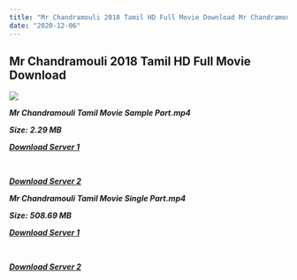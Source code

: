 ```yaml
---
title: "Mr Chandramouli 2018 Tamil HD Full Movie Download Mr Chandramouli Tamil Movie Download"
date: "2020-12-06"
---
```


## Mr Chandramouli 2018 Tamil HD Full Movie Download 

![](https://images.moviebuff.com/5c7d3527-7fe4-4802-a6ec-a56852c2325e?w=1000)

**_Mr Chandramouli Tamil Movie Sample Part.mp4_**

**_Size:_** **_2.29 MB_**

**_[Download Server 1](http://b2.wetransfer.vip/files/Tamil{525e4ed8fa01f01a9103e1e2d0de788082fff3ddd3718eaf08f87fc8fd9b0ee6}20Movies/Tamil{525e4ed8fa01f01a9103e1e2d0de788082fff3ddd3718eaf08f87fc8fd9b0ee6}202018{525e4ed8fa01f01a9103e1e2d0de788082fff3ddd3718eaf08f87fc8fd9b0ee6}20Movies/Mr.{525e4ed8fa01f01a9103e1e2d0de788082fff3ddd3718eaf08f87fc8fd9b0ee6}20Chandramouli{525e4ed8fa01f01a9103e1e2d0de788082fff3ddd3718eaf08f87fc8fd9b0ee6}20(2018)/Mr.{525e4ed8fa01f01a9103e1e2d0de788082fff3ddd3718eaf08f87fc8fd9b0ee6}20Chandramouli{525e4ed8fa01f01a9103e1e2d0de788082fff3ddd3718eaf08f87fc8fd9b0ee6}20(2018){525e4ed8fa01f01a9103e1e2d0de788082fff3ddd3718eaf08f87fc8fd9b0ee6}20Proper{525e4ed8fa01f01a9103e1e2d0de788082fff3ddd3718eaf08f87fc8fd9b0ee6}20HDRip/Mr.{525e4ed8fa01f01a9103e1e2d0de788082fff3ddd3718eaf08f87fc8fd9b0ee6}20Chandramouli{525e4ed8fa01f01a9103e1e2d0de788082fff3ddd3718eaf08f87fc8fd9b0ee6}20(2018){525e4ed8fa01f01a9103e1e2d0de788082fff3ddd3718eaf08f87fc8fd9b0ee6}20Sample{525e4ed8fa01f01a9103e1e2d0de788082fff3ddd3718eaf08f87fc8fd9b0ee6}20(640x360).mp4)_**

**_[  
](http://b2.wetransfer.vip/files/Tamil{525e4ed8fa01f01a9103e1e2d0de788082fff3ddd3718eaf08f87fc8fd9b0ee6}20Movies/Tamil{525e4ed8fa01f01a9103e1e2d0de788082fff3ddd3718eaf08f87fc8fd9b0ee6}202018{525e4ed8fa01f01a9103e1e2d0de788082fff3ddd3718eaf08f87fc8fd9b0ee6}20Movies/Mr.{525e4ed8fa01f01a9103e1e2d0de788082fff3ddd3718eaf08f87fc8fd9b0ee6}20Chandramouli{525e4ed8fa01f01a9103e1e2d0de788082fff3ddd3718eaf08f87fc8fd9b0ee6}20(2018)/Mr.{525e4ed8fa01f01a9103e1e2d0de788082fff3ddd3718eaf08f87fc8fd9b0ee6}20Chandramouli{525e4ed8fa01f01a9103e1e2d0de788082fff3ddd3718eaf08f87fc8fd9b0ee6}20(2018){525e4ed8fa01f01a9103e1e2d0de788082fff3ddd3718eaf08f87fc8fd9b0ee6}20Proper{525e4ed8fa01f01a9103e1e2d0de788082fff3ddd3718eaf08f87fc8fd9b0ee6}20HDRip/Mr.{525e4ed8fa01f01a9103e1e2d0de788082fff3ddd3718eaf08f87fc8fd9b0ee6}20Chandramouli{525e4ed8fa01f01a9103e1e2d0de788082fff3ddd3718eaf08f87fc8fd9b0ee6}20(2018){525e4ed8fa01f01a9103e1e2d0de788082fff3ddd3718eaf08f87fc8fd9b0ee6}20Sample{525e4ed8fa01f01a9103e1e2d0de788082fff3ddd3718eaf08f87fc8fd9b0ee6}20(640x360).mp4)_**

**_[Download Server 2](http://b2.wetransfer.vip/files/Tamil{525e4ed8fa01f01a9103e1e2d0de788082fff3ddd3718eaf08f87fc8fd9b0ee6}20Movies/Tamil{525e4ed8fa01f01a9103e1e2d0de788082fff3ddd3718eaf08f87fc8fd9b0ee6}202018{525e4ed8fa01f01a9103e1e2d0de788082fff3ddd3718eaf08f87fc8fd9b0ee6}20Movies/Mr.{525e4ed8fa01f01a9103e1e2d0de788082fff3ddd3718eaf08f87fc8fd9b0ee6}20Chandramouli{525e4ed8fa01f01a9103e1e2d0de788082fff3ddd3718eaf08f87fc8fd9b0ee6}20(2018)/Mr.{525e4ed8fa01f01a9103e1e2d0de788082fff3ddd3718eaf08f87fc8fd9b0ee6}20Chandramouli{525e4ed8fa01f01a9103e1e2d0de788082fff3ddd3718eaf08f87fc8fd9b0ee6}20(2018){525e4ed8fa01f01a9103e1e2d0de788082fff3ddd3718eaf08f87fc8fd9b0ee6}20Proper{525e4ed8fa01f01a9103e1e2d0de788082fff3ddd3718eaf08f87fc8fd9b0ee6}20HDRip/Mr.{525e4ed8fa01f01a9103e1e2d0de788082fff3ddd3718eaf08f87fc8fd9b0ee6}20Chandramouli{525e4ed8fa01f01a9103e1e2d0de788082fff3ddd3718eaf08f87fc8fd9b0ee6}20(2018){525e4ed8fa01f01a9103e1e2d0de788082fff3ddd3718eaf08f87fc8fd9b0ee6}20Sample{525e4ed8fa01f01a9103e1e2d0de788082fff3ddd3718eaf08f87fc8fd9b0ee6}20(640x360).mp4)_**

**_Mr Chandramouli Tamil Movie Single Part.mp4_**

**_Size:_** **_508.69 MB_**

**_[Download Server 1](http://b2.wetransfer.vip/files/Tamil{525e4ed8fa01f01a9103e1e2d0de788082fff3ddd3718eaf08f87fc8fd9b0ee6}20Movies/Tamil{525e4ed8fa01f01a9103e1e2d0de788082fff3ddd3718eaf08f87fc8fd9b0ee6}202018{525e4ed8fa01f01a9103e1e2d0de788082fff3ddd3718eaf08f87fc8fd9b0ee6}20Movies/Mr.{525e4ed8fa01f01a9103e1e2d0de788082fff3ddd3718eaf08f87fc8fd9b0ee6}20Chandramouli{525e4ed8fa01f01a9103e1e2d0de788082fff3ddd3718eaf08f87fc8fd9b0ee6}20(2018)/Mr.{525e4ed8fa01f01a9103e1e2d0de788082fff3ddd3718eaf08f87fc8fd9b0ee6}20Chandramouli{525e4ed8fa01f01a9103e1e2d0de788082fff3ddd3718eaf08f87fc8fd9b0ee6}20(2018){525e4ed8fa01f01a9103e1e2d0de788082fff3ddd3718eaf08f87fc8fd9b0ee6}20Proper{525e4ed8fa01f01a9103e1e2d0de788082fff3ddd3718eaf08f87fc8fd9b0ee6}20HDRip/Mr.{525e4ed8fa01f01a9103e1e2d0de788082fff3ddd3718eaf08f87fc8fd9b0ee6}20Chandramouli{525e4ed8fa01f01a9103e1e2d0de788082fff3ddd3718eaf08f87fc8fd9b0ee6}20(2018){525e4ed8fa01f01a9103e1e2d0de788082fff3ddd3718eaf08f87fc8fd9b0ee6}20Single{525e4ed8fa01f01a9103e1e2d0de788082fff3ddd3718eaf08f87fc8fd9b0ee6}20Part{525e4ed8fa01f01a9103e1e2d0de788082fff3ddd3718eaf08f87fc8fd9b0ee6}20(640x360).mp4)_**

**_[  
](http://b2.wetransfer.vip/files/Tamil{525e4ed8fa01f01a9103e1e2d0de788082fff3ddd3718eaf08f87fc8fd9b0ee6}20Movies/Tamil{525e4ed8fa01f01a9103e1e2d0de788082fff3ddd3718eaf08f87fc8fd9b0ee6}202018{525e4ed8fa01f01a9103e1e2d0de788082fff3ddd3718eaf08f87fc8fd9b0ee6}20Movies/Mr.{525e4ed8fa01f01a9103e1e2d0de788082fff3ddd3718eaf08f87fc8fd9b0ee6}20Chandramouli{525e4ed8fa01f01a9103e1e2d0de788082fff3ddd3718eaf08f87fc8fd9b0ee6}20(2018)/Mr.{525e4ed8fa01f01a9103e1e2d0de788082fff3ddd3718eaf08f87fc8fd9b0ee6}20Chandramouli{525e4ed8fa01f01a9103e1e2d0de788082fff3ddd3718eaf08f87fc8fd9b0ee6}20(2018){525e4ed8fa01f01a9103e1e2d0de788082fff3ddd3718eaf08f87fc8fd9b0ee6}20Proper{525e4ed8fa01f01a9103e1e2d0de788082fff3ddd3718eaf08f87fc8fd9b0ee6}20HDRip/Mr.{525e4ed8fa01f01a9103e1e2d0de788082fff3ddd3718eaf08f87fc8fd9b0ee6}20Chandramouli{525e4ed8fa01f01a9103e1e2d0de788082fff3ddd3718eaf08f87fc8fd9b0ee6}20(2018){525e4ed8fa01f01a9103e1e2d0de788082fff3ddd3718eaf08f87fc8fd9b0ee6}20Single{525e4ed8fa01f01a9103e1e2d0de788082fff3ddd3718eaf08f87fc8fd9b0ee6}20Part{525e4ed8fa01f01a9103e1e2d0de788082fff3ddd3718eaf08f87fc8fd9b0ee6}20(640x360).mp4)_**

**_[Download Server 2](http://b2.wetransfer.vip/files/Tamil{525e4ed8fa01f01a9103e1e2d0de788082fff3ddd3718eaf08f87fc8fd9b0ee6}20Movies/Tamil{525e4ed8fa01f01a9103e1e2d0de788082fff3ddd3718eaf08f87fc8fd9b0ee6}202018{525e4ed8fa01f01a9103e1e2d0de788082fff3ddd3718eaf08f87fc8fd9b0ee6}20Movies/Mr.{525e4ed8fa01f01a9103e1e2d0de788082fff3ddd3718eaf08f87fc8fd9b0ee6}20Chandramouli{525e4ed8fa01f01a9103e1e2d0de788082fff3ddd3718eaf08f87fc8fd9b0ee6}20(2018)/Mr.{525e4ed8fa01f01a9103e1e2d0de788082fff3ddd3718eaf08f87fc8fd9b0ee6}20Chandramouli{525e4ed8fa01f01a9103e1e2d0de788082fff3ddd3718eaf08f87fc8fd9b0ee6}20(2018){525e4ed8fa01f01a9103e1e2d0de788082fff3ddd3718eaf08f87fc8fd9b0ee6}20Proper{525e4ed8fa01f01a9103e1e2d0de788082fff3ddd3718eaf08f87fc8fd9b0ee6}20HDRip/Mr.{525e4ed8fa01f01a9103e1e2d0de788082fff3ddd3718eaf08f87fc8fd9b0ee6}20Chandramouli{525e4ed8fa01f01a9103e1e2d0de788082fff3ddd3718eaf08f87fc8fd9b0ee6}20(2018){525e4ed8fa01f01a9103e1e2d0de788082fff3ddd3718eaf08f87fc8fd9b0ee6}20Single{525e4ed8fa01f01a9103e1e2d0de788082fff3ddd3718eaf08f87fc8fd9b0ee6}20Part{525e4ed8fa01f01a9103e1e2d0de788082fff3ddd3718eaf08f87fc8fd9b0ee6}20(640x360).mp4)_**
